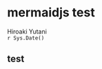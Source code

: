 # mermaidjs test
Hiroaki Yutani  
`r Sys.Date()`  

## test

<!--html_preserve--><div id="htmlwidget-4997" style="width:768px;height:576px;" class="DiagrammeR"></div>
<script type="application/json" data-for="htmlwidget-4997">{"x":{"diagram":"\n  graph LR\n    A-->B\n    A-->C\n    C-->E\n    B-->D\n    C-->D\n    D-->F\n    E-->F\n"},"evals":[]}</script><!--/html_preserve-->
